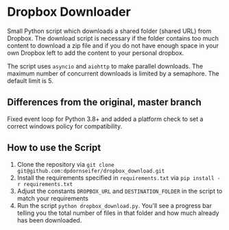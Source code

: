# Dropbox Downloader

Small Python script which downloads a shared folder (shared URL) from Dropbox. 
The download script is necessary if the folder contains too much content to download a zip file and if you 
do not have enough space in your own Dropbox left to add the content to your personal dropbox. 
 
The script uses `asyncio` and `aiohttp` to make parallel downloads. The maximum number of concurrent downloads is 
limited by a semaphore. The default limit is 5.

## Differences from the original, master branch

Fixed event loop for Python 3.8+ and added a platform check to set a correct windows policy for compatibility.
 
 
## How to use the Script
 
 1. Clone the repository via `git clone git@github.com:dpdornseifer/dropbox_download.git`
 2. Install the requirements specified in `requirements.txt` via `pip install -r requirements.txt`
 3. Adjust the constants `DROPBOX_URL` and `DESTINATION_FOLDER` in the script to match your requirements
 4. Run the script `python dropbox_download.py`. You'll see a progress bar telling you the total number of files in that folder and how much already has been downloaded.  
